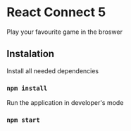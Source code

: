 # React Connect 5

Play your favourite game in the broswer

## Instalation
Install all needed dependencies
### `npm install`
Run the application in developer's mode
### `npm start`